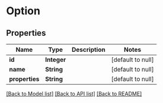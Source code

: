 # Option
## Properties

| Name | Type | Description | Notes |
|------------ | ------------- | ------------- | -------------|
| **id** | **Integer** |  | [default to null] |
| **name** | **String** |  | [default to null] |
| **properties** | **String** |  | [default to null] |

[[Back to Model list]](../README.md#documentation-for-models) [[Back to API list]](../README.md#documentation-for-api-endpoints) [[Back to README]](../README.md)

